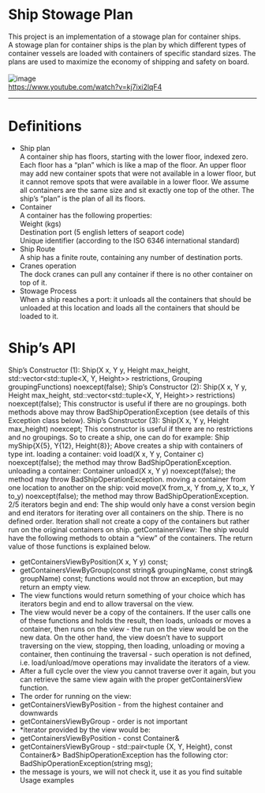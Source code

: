 # Ship Stowage Plan <br/>
This project is an implementation of a stowage plan for container ships.<br/>
A stowage plan for container ships is the plan by which different types of container vessels are loaded with containers of specific standard sizes. The plans are used to maximize the economy of shipping and safety on board. <br/>  <br/>
![image](https://user-images.githubusercontent.com/98098222/156610179-9d7a10f5-35b5-49e4-b3ce-f861f7c81de1.png) <br/>
https://www.youtube.com/watch?v=kj7ixi2lqF4 <br/>
_________________________________________________________________________________________________________________________________________________________________________________

# Definitions <br/>
- Ship plan<br/>
  A container ship has floors, starting with the lower floor, indexed zero. Each floor has a “plan” which is like a map of the floor.
  An upper floor may add new container spots that were not available in a lower floor, but
  it cannot remove spots that were available in a lower floor.
  We assume all containers are the same size and sit exactly one top of the other.
  The ship’s “plan” is the plan of all its floors. <br/>
- Container <br/>
  A container has the following properties: <br/>
  Weight (kgs) <br/>
  Destination port (5 english letters of seaport code) <br/>
   Unique identifier (according to the ISO 6346 international standard) <br/>
- Ship Route <br/>
  A ship has a finite route, containing any number of destination ports. <br/>
- Cranes operation <br/>
  The dock cranes can pull any container if there is no other container on top of it. <br/>
- Stowage Process  <br/>
  When a ship reaches a port: it unloads all the containers that should be unloaded at this location and loads all the containers that should be loaded to it. <br/>
# Ship’s API <br/>

Ship’s Constructor (1):
Ship(X x, Y y, Height max_height,
std::vector<std::tuple<X, Y, Height>> restrictions,
Grouping<Container> groupingFunctions) noexcept(false);
Ship’s Constructor (2):
Ship(X x, Y y, Height max_height,
std::vector<std::tuple<X, Y, Height>> restrictions) noexcept(false);
This constructor is useful if there are no groupings.
both methods above may throw BadShipOperationException
(see details of this Exception class below).
Ship’s Constructor (3):
Ship(X x, Y y, Height max_height) noexcept;
This constructor is useful if there are no restrictions and no groupings.
So to create a ship, one can do for example:
Ship<int> myShip{X{5}, Y{12}, Height{8}};
Above creates a ship with containers of type int.
loading a container:
void load(X x, Y y, Container c) noexcept(false);
the method may throw BadShipOperationException.
unloading a container:
Container unload(X x, Y y) noexcept(false);
the method may throw BadShipOperationException.
moving a container from one location to another on the ship:
void move(X from_x, Y from_y, X to_x, Y to_y) noexcept(false);
the method may throw BadShipOperationException.
2/5
iterators begin and end:
The ship would only have a const version begin and end iterators for iterating over all
containers on the ship. There is no defined order. Iteration shall not create a copy of the
containers but rather run on the original containers on ship.
getContainersView:
The ship would have the following methods to obtain a “view” of the containers.
The return value of those functions is explained below.
- getContainersViewByPosition(X x, Y y) const;
- getContainersViewByGroup(const string& groupingName, const string& groupName)
const;
functions would not throw an exception, but may return an empty view.
- The view functions would return something of your choice which has iterators begin
and end to allow traversal on the view.
- The view would never be a copy of the containers. If the user calls one of these
functions and holds the result, then loads, unloads or moves a container, then runs
on the view - the run on the view would be on the new data. On the other hand, the
view doesn’t have to support traversing on the view, stopping, then loading,
unloading or moving a container, then continuing the traversal - such operation is not
defined, i.e. load/unload/move operations may invalidate the iterators of a view.
- After a full cycle over the view you cannot traverse over it again, but you can retrieve
the same view again with the proper getContainersView function.
- The order for running on the view:
- getContainersViewByPosition - from the highest container and downwards
- getContainersViewByGroup - order is not important
- *iterator provided by the view would be:
- getContainersViewByPosition - const Container&
- getContainersViewByGroup - std::pair<tuple {X, Y, Height}, const Container&>
BadShipOperationException
has the following ctor: BadShipOperationException(string msg);
- the message is yours, we will not check it, use it as you find suitable
Usage examples
